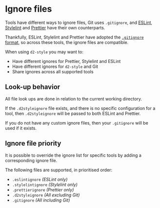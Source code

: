 # Ignore files

Tools have different ways to ignore files, Git uses `.gitignore`, and
[ESLint](https://eslint.org/docs/user-guide/configuring#eslintignore), [Stylelint](https://stylelint.io/user-guide/ignore-code/#files-entirely) and
[Prettier](https://prettier.io/docs/en/ignore.html#ignoring-files) have their
own counterparts.

Thankfully, ESLint, Stylelint and Prettier have adopted the [`.gitignore`
format](https://git-scm.com/docs/gitignore#_pattern_format), so across these
tools, the ignore files are compatible.

When using `d2-style` you may want to:

-   Have different ignores for Prettier, Stylelint and ESLint
-   Have different ignores for `d2-style` and Git
-   Share ignores across all supported tools

## Look-up behavior

All file look ups are done in relation to the current working directory.

If the `.d2styleignore` file exists, and there is no specific
configuration for a tool, then `.d2styleignore` will be passed to both
ESLint and Prettier.

If you do not have any custom ignore files, then your `.gitignore` will
be used if it exists.

## Ignore file priority

It is possible to override the ignore list for specific tools by adding
a corresponding ignore file.

The following files are supported, in prioritised order:

-   `.eslintignore` _(ESLint only)_
-   `.stylelintignore` _(Stylelint only)_
-   `.prettierignore` _(Prettier only)_
-   `.d2styleignore` _(All excluding Git)_
-   `.gitignore` _(All including Git)_
